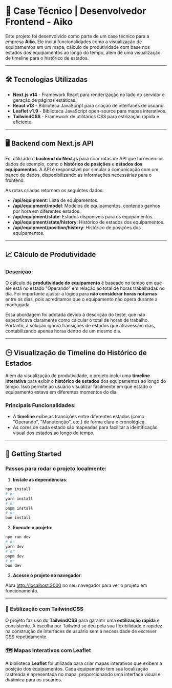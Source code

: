 # 📝 Case Técnico | Desenvolvedor Frontend - Aiko

Este projeto foi desenvolvido como parte de um case técnico para a empresa **Aiko**. Ele inclui funcionalidades como a visualização de equipamentos em um mapa, cálculo de produtividade com base nos estados dos equipamentos ao longo do tempo, além de uma visualização de timeline para o histórico de estados.

---

## 🛠️ Tecnologias Utilizadas

- **Next.js v14** - Framework React para renderização no lado do servidor e geração de páginas estáticas.
- **React v18** - Biblioteca JavaScript para criação de interfaces de usuário.
- **Leaflet v1.9** - Biblioteca JavaScript open-source para mapas interativos.
- **TailwindCSS** - Framework de utilitários CSS para estilização rápida e eficiente.

---

## 🖥️ Backend com Next.js API

Foi utilizado o **backend do Next.js** para criar rotas de API que fornecem os dados de exemplo, como o **histórico de posições** e **estados dos equipamentos**. A API é responsável por simular a comunicação com um banco de dados, disponibilizando as informações necessárias para o frontend.

As rotas criadas retornam os seguintes dados:
- **/api/equipment**: Lista de equipamentos.
- **/api/equipment/model**: Modelos de equipamentos, contendo ganhos por hora em diferentes estados.
- **/api/equipment/state**: Estados disponíveis para os equipamentos.
- **/api/equipment/state/history**: Histórico de estados dos equipamentos.
- **/api/equipment/position/history**: Histórico de posições dos equipamentos.

---

## 📈 Cálculo de Produtividade

### Descrição:

O cálculo da **produtividade do equipamento** é baseado no tempo em que ele está no estado "Operando" em relação ao total de horas trabalhadas no dia. Foi importante ajustar a lógica para **não considerar horas noturnas** entre os dias, pois acreditamos que o equipamento não opera durante a madrugada.

Essa abordagem foi adotada devido à descrição do teste, que não especificava claramente como calcular o total de horas de trabalho. Portanto, a solução ignora transições de estados que atravessam dias, contabilizando apenas horas dentro de um mesmo dia.

---

## 🕒 Visualização de Timeline do Histórico de Estados

Além da visualização de produtividade, o projeto inclui uma **timeline interativa** para exibir o **histórico de estados** dos equipamentos ao longo do tempo. Isso permite ao usuário visualizar facilmente em que estado o equipamento estava em diferentes momentos do dia.

### Principais Funcionalidades:
- A **timeline** exibe as transições entre diferentes estados (como "Operando", "Manutenção", etc.) de forma clara e cronológica.
- As cores de cada estado são mapeadas para facilitar a identificação visual dos estados ao longo do tempo.

---

## 🚀 Getting Started

### Passos para rodar o projeto localmente:

1. **Instale as dependências**:

```bash
npm install
# or
yarn install
# or
pnpm install
# or
bun install
```

2. **Execute o projeto**:

```bash
npm run dev
# or
yarn dev
# or
pnpm dev
# or
bun dev
```

3. **Acesse o projeto no navegador**:

Abra [http://localhost:3000](http://localhost:3000) no seu navegador para ver o projeto em funcionamento.

---

### 🎨 Estilização com TailwindCSS

O projeto faz uso do **TailwindCSS** para garantir uma **estilização rápida** e consistente. A escolha por Tailwind se deu pela sua flexibilidade e rapidez na construção de interfaces de usuário sem a necessidade de escrever CSS repetidamente.

### 🗺️ Mapas Interativos com Leaflet

A biblioteca **Leaflet** foi utilizada para criar mapas interativos que exibem a posição dos equipamentos. Cada equipamento tem sua localização rastreada e apresentada no mapa, proporcionando uma interface visual e dinâmica para os usuários.
